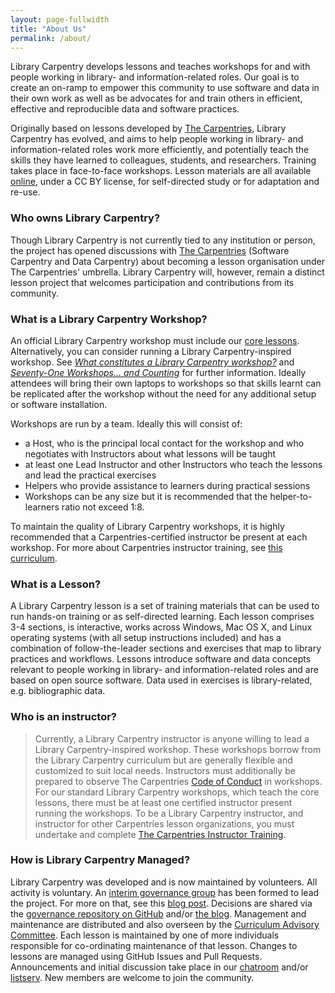 ```yaml
---
layout: page-fullwidth
title: "About Us"
permalink: /about/
---
```


Library Carpentry develops lessons and teaches workshops for and with people working in library- and information-related roles. Our goal is to create an on-ramp to empower this community to use software and data in their own work as well as be advocates for and train others in efficient, effective and reproducible data and software practices.

Originally based on lessons developed by [The Carpentries](https://carpentries.org), Library Carpentry has evolved, and aims to help people working in library- and information-related roles work more efficiently, and potentially teach the skills they have learned to colleagues, students, and researchers. Training takes place in face-to-face workshops. Lesson materials are all available [online](lessons/), under a CC BY license, for self-directed study or for adaptation and re-use.

### Who owns Library Carpentry?   
Though Library Carpentry is not currently tied to any institution or person, the project has opened discussions with [The Carpentries](https://carpentries.org) (Software Carpentry and Data Carpentry) about becoming a lesson organisation under The Carpentries' umbrella. Library Carpentry will, however, remain a distinct lesson project that welcomes participation and contributions from its community.

### What is a Library Carpentry Workshop?   
An official Library Carpentry workshop must include our [core lessons](https://librarycarpentry.github.io/test/lessons/). Alternatively, you can consider running a Library Carpentry-inspired workshop. See _[What constitutes a Library Carpentry workshop?](https://librarycarpentry.org/blog/2018/08/07/what-is-a-workshop/)_ and _[Seventy-One Workshops… and Counting](https://librarycarpentry.org/blog/2018/08/01/seventy-one-and-counting/)_ for further information. Ideally attendees will bring their own laptops to workshops so that skills learnt can be replicated after the workshop without the need for any additional setup or software installation.

Workshops are run by a team. Ideally this will consist of:   
* a Host, who is the principal local contact for the workshop and who negotiates with Instructors about what lessons will be taught  
* at least one Lead Instructor and other Instructors who teach the lessons and lead the practical exercises  
* Helpers who provide assistance to learners during practical sessions  
* Workshops can be any size but it is recommended that the helper-to-learners ratio not exceed 1:8.  

To maintain the quality of Library Carpentry workshops, it is highly recommended that a Carpentries-certified instructor be present at each workshop. For more about Carpentries instructor training, see [this curriculum](http://carpentries.github.io/instructor-training/).  

### What is a Lesson?   
A Library Carpentry lesson is a set of training materials that can be used to run hands-on training or as self-directed learning. Each lesson comprises 3-4 sections, is interactive, works across Windows, Mac OS X, and Linux operating systems (with all setup instructions included) and has a combination of follow-the-leader sections and exercises that map to library practices and workflows. Lessons introduce software and data concepts relevant to people working in library- and information-related roles and are based on open source software. Data used in exercises is library-related, e.g. bibliographic data.

### Who is an instructor?   
>Currently, a Library Carpentry instructor is anyone willing to lead a Library Carpentry-inspired workshop. These workshops borrow from the Library Carpentry curriculum but are generally flexible and customized to suit local needs. Instructors must additionally be prepared to observe The Carpentries <a href="https://docs.carpentries.org/topic_folders/policies/code-of-conduct.html">Code of Conduct</a> in workshops. For our standard Library Carpentry workshops, which teach the core lessons, there must be at least one certified instructor present running the workshops. To be a Library Carpentry instructor, and instructor for other Carpentries lesson organizations, you must undertake and complete [The Carpentries Instructor Training](http://carpentries.github.io/instructor-training/).

### How is Library Carpentry Managed?   
Library Carpentry was developed and is now maintained by volunteers. All activity is voluntary. An [interim governance group](team/) has been formed to lead the project. For more on that, see this [blog post](https://software-carpentry.org/blog/2018/02/library-carpentry-governance.html). Decisions are shared via the [governance repository on GitHub](https://github.com/LibraryCarpentry/governance) and/or [the blog](blog/). Management and maintenance are distributed and also overseen by the [Curriculum Advisory Committee](cac/). Each lesson is maintained by one of more individuals responsible for co-ordinating maintenance of that lesson. Changes to lessons are managed using GitHub Issues and Pull Requests. Announcements and initial discussion take place in our [chatroom](https://gitter.im/LibraryCarpentry/Lobby) and/or [listserv](https://carpentries.topicbox.com/groups/discuss-library-carpentry). New members are welcome to join the community.

